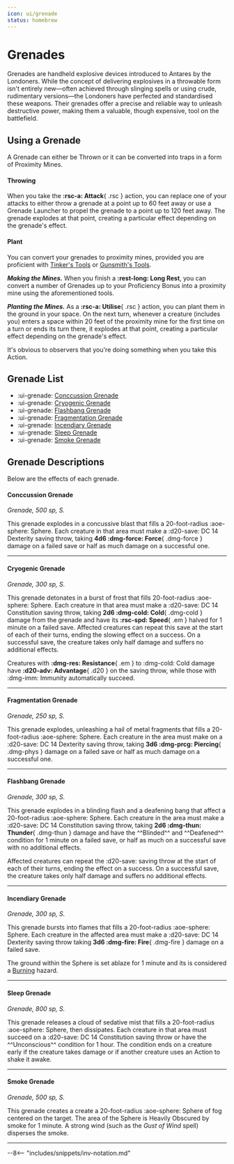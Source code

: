 ```yaml
---
icon: ui/grenade
status: homebrew
---
```


# Grenades

Grenades are handheld explosive devices introduced to Antares by the Londoners. While the concept of delivering explosives in a throwable form isn't entirely new—often achieved through slinging spells or using crude, rudimentary versions—the Londoners have perfected and standardised these weapons. Their grenades offer a precise and reliable way to unleash destructive power, making them a valuable, though expensive, tool on the battlefield.

## Using a Grenade

A Grenade can either be Thrown or it can be converted into traps in a form of Proximity Mines.

#### Throwing

When you take the **:rsc-a: Attack**{ .rsc } action, you can replace one of your attacks to either throw a grenade at a point up to 60 feet away or use a Grenade Launcher to propel the grenade to a point up to 120 feet away. The grenade explodes at that point, creating a particular effect depending on the grenade's effect. 

#### Plant

You can convert your grenades to proximity mines, provided you are proficient with [Tinker's Tools](../tools/artisan-tools.md#tinkers-tools) or [Gunsmith's Tools](../tools/artisan-tools.md#gunsmiths-tools). 

***Making the Mines.*** When you finish a **:rest-long: Long Rest**, you can convert a number of Grenades up to your Proficiency Bonus into a proximity mine using the aforementioned tools. 

***Planting the Mines.*** As a **:rsc-a: Utilise**{ .rsc } action, you can plant them in the ground in your space. On the next turn, whenever a creature (includes you) enters a space within 20 feet of the proximity mine for the first time on a turn or ends its turn there, it explodes at that point, creating a particular effect depending on the grenade's effect.

It's obvious to observers that you're doing something when you take this Action.

## Grenade List

<div class="grid cards" markdown>

- :ui-grenade: [Conccussion Grenade](#conccussion-grenade)
- :ui-grenade: [Cryogenic Grenade](#cryogenic-grenade)
- :ui-grenade: [Flashbang Grenade](#flashbang-grenade)
- :ui-grenade: [Fragmentation Grenade](#fragmentation-grenade)
- :ui-grenade: [Incendiary Grenade](#incendiary-grenade)
- :ui-grenade: [Sleep Grenade](#sleep-grenade)
- :ui-grenade: [Smoke Grenade](#smoke-grenade)

</div>

## Grenade Descriptions

Below are the effects of each grenade.

#### Conccussion Grenade

_Grenade, 500 sp, S._

This grenade explodes in a concussive blast that fills a 20-foot-radius :aoe-sphere: Sphere. Each creature in that area must make a :d20-save: DC 14 Dexterity saving throw, taking **4d6 :dmg-force: Force**{ .dmg-force } damage on a failed save or half as much damage on a successful one.

---

#### Cryogenic Grenade

_Grenade, 300 sp, S._

This grenade detonates in a burst of frost that fills 20-foot-radius :aoe-sphere: Sphere. Each creature in that area must make a :d20-save: DC 14 Constitution saving throw, taking **2d6 :dmg-cold: Cold**{ .dmg-cold } damage from the grenade and have its **:rsc-spd: Speed**{ .em } halved for 1 minute on a failed save. Affected creatures can repeat this save at the start of each of their turns, ending the slowing effect on a success. On a successful save, the creature takes only half damage and suffers no additional effects. 

Creatures with **:dmg-res: Resistance**{ .em } to :dmg-cold: Cold damage have **:d20-adv: Advantage**{ .d20 } on the saving throw, while those with :dmg-imm: Immunity automatically succeed.

---

#### Fragmentation Grenade

_Grenade, 250 sp, S._

This grenade explodes, unleashing a hail of metal fragments that fills a 20-foot-radius :aoe-sphere: Sphere. Each creature in the area must make on a :d20-save: DC 14 Dexterity saving throw,  taking **3d6 :dmg-prcg: Piercing**{ .dmg-phys } damage on a failed save or half as much damage on a successful one.

---

#### Flashbang Grenade

_Grenade, 300 sp, S._

This grenade explodes in a blinding flash and a deafening bang that affect a 20-foot-radius :aoe-sphere: Sphere. Each creature in the area must make a :d20-save: DC 14 Constitution saving throw, taking **2d6 :dmg-thun: Thunder**{ .dmg-thun } damage and have the ^^Blinded^^ and ^^Deafened^^ condition for 1 minute on a failed save, or half as much on a successful save with no additional effects. 

Affected creatures can repeat the :d20-save: saving throw at the start of each of their turns, ending the effect on a success. On a successful save, the creature takes only half damage and suffers no additional effects.

---

#### Incendiary Grenade

_Grenade, 300 sp, S._

This grenade bursts into flames that fills a 20-foot-radius :aoe-sphere: Sphere. Each creature in the affected area must make a :d20-save: DC 14 Dexterity saving throw taking **3d6 :dmg-fire: Fire**{ .dmg-fire } damage on a failed save. 

The ground within the Sphere is set ablaze for 1 minute and its is considered a [Burning](../../gameplay/phb/exploration.md#burning) hazard. 

---

#### Sleep Grenade

_Grenade, 800 sp, S._

This grenade releases a cloud of sedative mist that fills a 20-foot-radius :aoe-sphere: Sphere, then dissipates. Each creature in that area must succeed on a :d20-save: DC 14 Constitution saving throw or have the ^^Unconscious^^ condition for 1 hour. The condition ends on a creature early if the creature takes damage or if another creature uses an Action to shake it awake.

---

#### Smoke Grenade

_Grenade, 500 sp, S._

This grenade creates a create a 20-foot-radius :aoe-sphere: Sphere of fog centered on the target. The area of the Sphere is Heavily Obscured by smoke for 1 minute. A strong wind (such as the *Gust of Wind* spell) disperses the smoke.

---

--8<-- "includes/snippets/inv-notation.md"